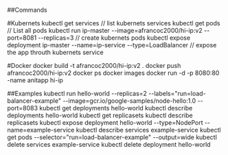 ##Commands

#Kubernets
kubectl get services // list kubernets services
kubectl get pods // List all pods
kubectl run ip-master --image=afrancoc2000/hi-ip:v2  --port=8081 --replicas=3 // create kubernets pods
kubectl expose deployment ip-master --name=ip-service --type=LoadBalancer // expose the app throuth kubernets service

#Docker
docker build -t afrancoc2000/hi-ip:v2 .
docker push afrancoc2000/hi-ip:v2
docker ps
docker images
docker run -d -p 8080:80 -name anitapp hi-ip

##Examples
kubectl run hello-world --replicas=2 --labels="run=load-balancer-example" --image=gcr.io/google-samples/node-hello:1.0  --port=8083
kubectl get deployments hello-world
kubectl describe deployments hello-world
kubectl get replicasets
kubectl describe replicasets
kubectl expose deployment hello-world --type=NodePort --name=example-service
kubectl describe services example-service 
kubectl get pods --selector="run=load-balancer-example" --output=wide
kubectl delete services example-service
kubectl delete deployment hello-world